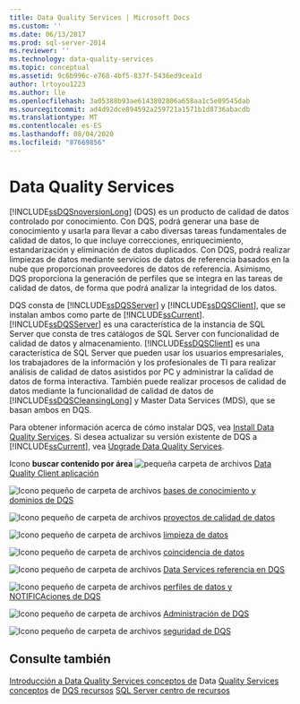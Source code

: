 ```yaml
---
title: Data Quality Services | Microsoft Docs
ms.custom: ''
ms.date: 06/13/2017
ms.prod: sql-server-2014
ms.reviewer: ''
ms.technology: data-quality-services
ms.topic: conceptual
ms.assetid: 9c6b996c-e768-4bf5-837f-5436ed9cea1d
author: lrtoyou1223
ms.author: lle
ms.openlocfilehash: 3a05388b93ae6143802806a658aa1c5e09545dab
ms.sourcegitcommit: ad4d92dce894592a259721a1571b1d8736abacdb
ms.translationtype: MT
ms.contentlocale: es-ES
ms.lasthandoff: 08/04/2020
ms.locfileid: "87669856"
---
```

# <a name="data-quality-services"></a>Data Quality Services
  [!INCLUDE[ssDQSnoversionLong](../includes/ssdqsnoversionlong-md.md)] (DQS) es un producto de calidad de datos controlado por conocimiento. Con DQS, podrá generar una base de conocimiento y usarla para llevar a cabo diversas tareas fundamentales de calidad de datos, lo que incluye correcciones, enriquecimiento, estandarización y eliminación de datos duplicados. Con DQS, podrá realizar limpiezas de datos mediante servicios de datos de referencia basados en la nube que proporcionan proveedores de datos de referencia. Asimismo, DQS proporciona la generación de perfiles que se integra en las tareas de calidad de datos, de forma que podrá analizar la integridad de los datos.

 DQS consta de [!INCLUDE[ssDQSServer](../includes/ssdqsserver-md.md)] y [!INCLUDE[ssDQSClient](../includes/ssdqsclient-md.md)], que se instalan ambos como parte de [!INCLUDE[ssCurrent](../includes/sscurrent-md.md)]. [!INCLUDE[ssDQSServer](../includes/ssdqsserver-md.md)] es una característica de la instancia de SQL Server que consta de tres catálogos de SQL Server con funcionalidad de calidad de datos y almacenamiento. [!INCLUDE[ssDQSClient](../includes/ssdqsclient-md.md)] es una característica de SQL Server que pueden usar los usuarios empresariales, los trabajadores de la información y los profesionales de TI para realizar análisis de calidad de datos asistidos por PC y administrar la calidad de datos de forma interactiva. También puede realizar procesos de calidad de datos mediante la funcionalidad de calidad de datos de [!INCLUDE[ssDQSCleansingLong](../includes/ssdqscleansinglong-md.md)] y Master Data Services (MDS), que se basan ambos en DQS.

 Para obtener información acerca de cómo instalar DQS, vea [Install Data Quality Services](install-windows/install-data-quality-services.md). Si desea actualizar su versión existente de DQS a [!INCLUDE[ssCurrent](../includes/sscurrent-md.md)], vea [Upgrade Data Quality Services](../database-engine/install-windows/upgrade-data-quality-services.md).

 Icono **buscar contenido por área** ![pequeña carpeta de archivos](../../2014/integration-services/media/filefolder-small.gif "Icono pequeño de carpeta de archivos") [Data Quality Client aplicación](../../2014/data-quality-services/data-quality-client-application.md)

 ![Icono pequeño de carpeta de archivos](../../2014/integration-services/media/filefolder-small.gif "Icono pequeño de carpeta de archivos") [bases de conocimiento y dominios de DQS](../../2014/data-quality-services/dqs-knowledge-bases-and-domains.md)

 ![Icono pequeño de carpeta de archivos](../../2014/integration-services/media/filefolder-small.gif "Icono pequeño de carpeta de archivos") [proyectos de calidad de datos](../../2014/data-quality-services/data-quality-projects-dqs.md)

 ![Icono pequeño de carpeta de archivos](../../2014/integration-services/media/filefolder-small.gif "Icono pequeño de carpeta de archivos") [limpieza de datos](../../2014/data-quality-services/data-cleansing.md)

 ![Icono pequeño de carpeta de archivos](../../2014/integration-services/media/filefolder-small.gif "Icono pequeño de carpeta de archivos") [coincidencia de datos](../../2014/data-quality-services/data-matching.md)

 ![Icono pequeño de carpeta de archivos](../../2014/integration-services/media/filefolder-small.gif "Icono pequeño de carpeta de archivos") [Data Services referencia en DQS](../../2014/data-quality-services/reference-data-services-in-dqs.md)

 ![Icono pequeño de carpeta de archivos](../../2014/integration-services/media/filefolder-small.gif "Icono pequeño de carpeta de archivos") [perfiles de datos y NOTIFICAciones de DQS](../../2014/data-quality-services/data-profiling-and-notifications-in-dqs.md)

 ![Icono pequeño de carpeta de archivos](../../2014/integration-services/media/filefolder-small.gif "Icono pequeño de carpeta de archivos") [Administración de DQS](../../2014/data-quality-services/dqs-administration.md)

 ![Icono pequeño de carpeta de archivos](../../2014/integration-services/media/filefolder-small.gif "Icono pequeño de carpeta de archivos") [seguridad de DQS](../../2014/data-quality-services/dqs-security.md)

## <a name="see-also"></a>Consulte también
 [Introducción a Data Quality Services conceptos de](../../2014/data-quality-services/introduction-to-data-quality-services.md) Data [Quality Services conceptos](../../2014/data-quality-services/data-quality-services-concepts.md) de [DQS recursos](https://technet.microsoft.com/sqlserver/hh780961) [SQL Server centro de recursos](https://go.microsoft.com/fwlink/?linkID=219676)


